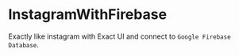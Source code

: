 # InstagramWithFirebase

Exactly like instagram with Exact UI and connect to `Google Firebase Database`.
